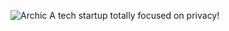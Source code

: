 ![Archic]([http://url/to/img.png](https://raw.githubusercontent.com/nerkoux/Archic/main/logo/archic%20logo.PNG))
A tech startup totally focused on privacy!
